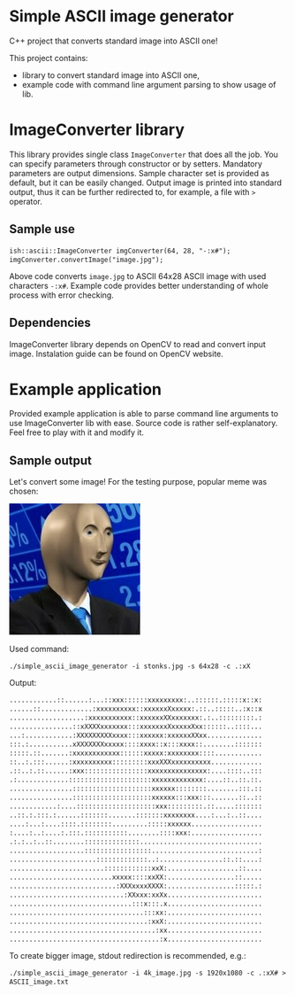 # Simple ASCII image generator
C++ project that converts standard image into ASCII one!

This project contains:
- library to convert standard image into ASCII one,
- example code with command line argument parsing to show usage of lib.

# ImageConverter library
This library provides single class `ImageConverter` that does all the job. You can specify parameters through constructor or by setters. Mandatory parameters are output dimensions. Sample character set is provided as default, but it can be easily changed.
Output image is printed into standard output, thus it can be further redirected to, for example, a file with `>` operator.

## Sample use
```
ish::ascii::ImageConverter imgConverter(64, 28, "-:x#");
imgConverter.convertImage("image.jpg");
```
Above code converts `image.jpg` to ASCII 64x28 ASCII image with used characters `-:x#`.
Example code provides better understanding of whole process with error checking.

## Dependencies
ImageConverter library depends on OpenCV to read and convert input image.
Instalation guide can be found on OpenCV website.

# Example application
Provided example application is able to parse command line arguments to use ImageConverter lib with ease.
Source code is rather self-explanatory. Feel free to play with it and modify it.

## Sample output
Let's convert some image! For the testing purpose, popular meme was chosen:

![Stonks](sample-image/stonks.jpg)

Used command:
```
./simple_ascii_image_generator -i stonks.jpg -s 64x28 -c .:xX
```

Output:
```
............::......:...::xxx::::::xxxxxxxxx:..::::::.:::::x::x:
......::.............:xxxxxxxxxx::xxxxxxXxxxxx:.::..:::::..:x::x
...................:xxxxxxxxxxx::xxxxxxXXxxxxxxx:.:..:::::::::.:
................::xXXXXxxxxxxx:::xxxxxxxXxxxxxXxx::::::..::::...
...:............:XXXXXXXXXxxxx:::xxxxxx:xxxxxxXXxx..............
:::.:...........xXXXXXXXxxxxx::::xxxx::x:::xxxx::........:::::::
:::::.::.......:xxxxxxxxxxxx::::::xxxxx:xxxxxxxx::::............
::..:.:::......:xxxxxxxxxx:::::::::xxxXXXxxxxxxxxxx.............
.::..:.::......:xxx::::::::::::::::xxxxxxxxxxxxxxx:....::::..:::
.:.............:::::::::::::::::::::xxxxxxxxxxxxx:....::..::.::.
................::::::::::::::::::::xxxxxx::::::::........:::.::
................::::::::::::::::::::xxxxxx:::xxx:::.......::..::
............:....::::::::::::::::::::xxx:::::::::.::.....:::::::
..::.:.:::.:......:::::::.......:::::::xxxxxxxx....:...:..::....
....:...:....::::.::::::::.........:::::xxxxxx..................
:....:..:....:.:::.:::::::::::........::::xxx:..................
.:.:..:..::........::::::::::::::...............................
...................:::::::::::::::::...........................:
......................:::::::::::::..:................::.::....:
........................::::::::::::xxX:..................::....
..........................xxxxx::::xxXX:.................::.....
...........................:XXXxxxxXXXX:.................:::::.:
.............................:XXxxx:xxXx........................
...............................:::x:::.x........................
..................................:::xx:........................
...................................:xxX:........................
.....................................:xx........................
......................................:x........................
```

To create bigger image, stdout redirection is recommended, e.g.:
```
./simple_ascii_image_generator -i 4k_image.jpg -s 1920x1080 -c .:xX# > ASCII_image.txt
```
